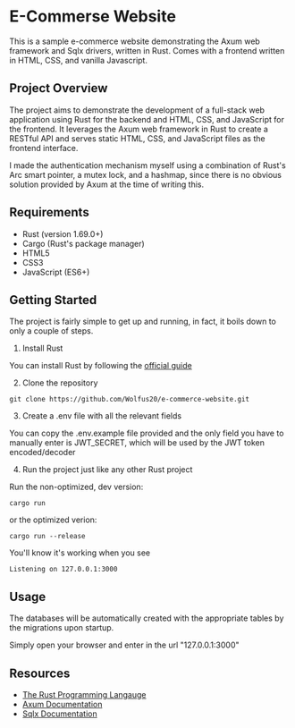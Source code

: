 # E-Commerse Website

This is a sample e-commerce website demonstrating the Axum web framework and Sqlx drivers, written in Rust. Comes with a frontend written in HTML, CSS, and vanilla Javascript.


## Project Overview

The project aims to demonstrate the development of a full-stack web application using Rust for the backend and HTML, CSS, and JavaScript for the frontend. It leverages the Axum web framework in Rust to create a RESTful API and serves static HTML, CSS, and JavaScript files as the frontend interface.

I made the authentication mechanism myself using a combination of Rust's Arc smart pointer, a mutex lock, and a hashmap, since there is no obvious solution provided by Axum at the time of writing this.


## Requirements

- Rust (version 1.69.0+)
- Cargo (Rust's package manager)
- HTML5
- CSS3
- JavaScript (ES6+)


## Getting Started

The project is fairly simple to get up and running, in fact, it boils down to only a couple of steps.

1. Install Rust

You can install Rust by following the [official guide](https://www.rust-lang.org/tools/install)

2. Clone the repository

```
git clone https://github.com/Wolfus20/e-commerce-website.git
```

3. Create a .env file with all the relevant fields

You can copy the .env.example file provided and the only field you have to manually enter is JWT_SECRET, which will be used by the JWT token encoded/decoder

4. Run the project just like any other Rust project

Run the non-optimized, dev version:
```
cargo run
```

or the optimized verion:

```
cargo run --release
```

You'll know it's working when you see
```
Listening on 127.0.0.1:3000
```


## Usage

The databases will be automatically created with the appropriate tables by the migrations upon startup.

Simply open your browser and enter in the url "127.0.0.1:3000"


## Resources

- [The Rust Programming Langauge](https://doc.rust-lang.org/book/)
- [Axum Documentation](https://docs.rs/axum/latest/axum/)
- [Sqlx Documentation](https://docs.rs/sqlx/latest/sqlx/)
